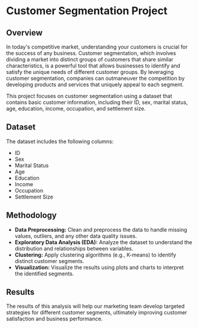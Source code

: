 # Customer Segmentation Project

## Overview

In today's competitive market, understanding your customers is crucial for the success of any business. Customer segmentation, which involves dividing a market into distinct groups of customers that share similar characteristics, is a powerful tool that allows businesses to identify and satisfy the unique needs of different customer groups. By leveraging customer segmentation, companies can outmaneuver the competition by developing products and services that uniquely appeal to each segment.

This project focuses on customer segmentation using a dataset that contains basic customer information, including their ID, sex, marital status, age, education, income, occupation, and settlement size.

## Dataset

The dataset includes the following columns:

- ID
- Sex
- Marital Status
- Age
- Education
- Income
- Occupation
- Settlement Size


## Methodology

- **Data Preprocessing:** Clean and preprocess the data to handle missing values, outliers, and any other data quality issues.
- **Exploratory Data Analysis (EDA):** Analyze the dataset to understand the distribution and relationships between variables.
- **Clustering:** Apply clustering algorithms (e.g., K-means) to identify distinct customer segments.
- **Visualization:** Visualize the results using plots and charts to interpret the identified segments.

## Results

The results of this analysis will help our marketing team develop targeted strategies for different customer segments, ultimately improving customer satisfaction and business performance.
